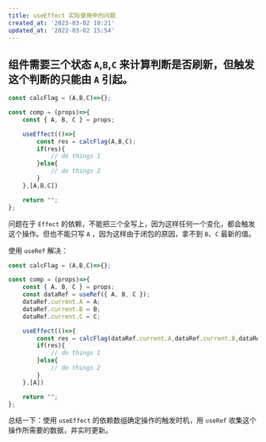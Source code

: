 ```yaml
---
title: useEffect 实际使用中的问题
created_at: '2023-03-02 10:21'
updated_at: '2022-03-02 15:54'
---
```



## 组件需要三个状态 `A`,`B`,`C` 来计算判断是否刷新，但触发这个判断的只能由 `A` 引起。


```javascript
const calcFlag = (A,B,C)=>{};

const comp = (props)=>{
    const { A, B, C } = props;

    useEffect(()=>{
        const res = calcFlag(A,B,C);
        if(res){
            // do things 1
        }else{
            // do things 2
        }
    },[A,B,C])

    return "";
};
```

问题在于 `Effect` 的依赖，不能把三个全写上，因为这样任何一个变化，都会触发这个操作。但也不能只写 `A` ，因为这样由于闭包的原因，拿不到 `B`、`C` 最新的值。

使用 `useRef` 解决：


```javascript
const calcFlag = (A,B,C)=>{};

const comp = (props)=>{
    const { A, B, C } = props;
    const dataRef = useRef({ A, B, C });
    dataRef.current.A = A;
    dataRef.current.B = B;
    dataRef.current.C = C;

    useEffect(()=>{
        const res = calcFlag(dataRef.current.A,dataRef.current.B,dataRef.current.C);
        if(res){
            // do things 1
        }else{
            // do things 2
        }
    },[A])

    return "";
};
```

总结一下：使用 `useEffect` 的依赖数组确定操作的触发时机，用 `useRef` 收集这个操作所需要的数据，并实时更新。